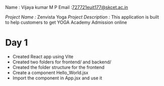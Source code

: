 Name : Vijaya kumar M P
Email :727721euit177@skcet.ac.in

*Project Name :* Zenvista Yoga
*Project Description :* This application is built to help customers to get YOGA Academy Admission online

# Day 1

- Created React app using Vite
- Created two folders for frontend/ and backend/
- Created the folder structure for the frontend
- Create a component Hello_World.jsx
- Import the component in App.jsx and use it